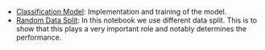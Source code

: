 - [Classification Model](Classification_Model.ipynb): Implementation and 
training of the model.
- [Random Data Split](Random_Split_Data.ipynb): In this notebook we use 
different data split. This is to show that this plays a very important role 
and notably determines the performance.